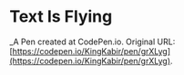# Text Is Flying
 _A Pen created at CodePen.io. Original URL: [https://codepen.io/KingKabir/pen/grXLyg](https://codepen.io/KingKabir/pen/grXLyg).

 
